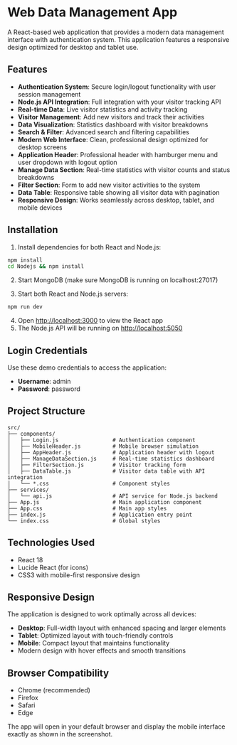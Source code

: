 # Web Data Management App

A React-based web application that provides a modern data management interface with authentication system. This application features a responsive design optimized for desktop and tablet use.

## Features

- **Authentication System**: Secure login/logout functionality with user session management
- **Node.js API Integration**: Full integration with your visitor tracking API
- **Real-time Data**: Live visitor statistics and activity tracking
- **Visitor Management**: Add new visitors and track their activities
- **Data Visualization**: Statistics dashboard with visitor breakdowns
- **Search & Filter**: Advanced search and filtering capabilities
- **Modern Web Interface**: Clean, professional design optimized for desktop screens
- **Application Header**: Professional header with hamburger menu and user dropdown with logout option
- **Manage Data Section**: Real-time statistics with visitor counts and status breakdowns
- **Filter Section**: Form to add new visitor activities to the system
- **Data Table**: Responsive table showing all visitor data with pagination
- **Responsive Design**: Works seamlessly across desktop, tablet, and mobile devices

## Installation

1. Install dependencies for both React and Node.js:
```bash
npm install
cd Nodejs && npm install
```

2. Start MongoDB (make sure MongoDB is running on localhost:27017)

3. Start both React and Node.js servers:
```bash
npm run dev
```

4. Open [http://localhost:3000](http://localhost:3000) to view the React app
5. The Node.js API will be running on [http://localhost:5050](http://localhost:5050)

## Login Credentials

Use these demo credentials to access the application:
- **Username**: admin
- **Password**: password

## Project Structure

```
src/
├── components/
│   ├── Login.js                 # Authentication component
│   ├── MobileHeader.js          # Mobile browser simulation
│   ├── AppHeader.js             # Application header with logout
│   ├── ManageDataSection.js     # Real-time statistics dashboard
│   ├── FilterSection.js         # Visitor tracking form
│   ├── DataTable.js             # Visitor data table with API integration
│   └── *.css                    # Component styles
├── services/
│   └── api.js                   # API service for Node.js backend
├── App.js                       # Main application component
├── App.css                      # Main app styles
├── index.js                     # Application entry point
└── index.css                    # Global styles
```

## Technologies Used

- React 18
- Lucide React (for icons)
- CSS3 with mobile-first responsive design

## Responsive Design

The application is designed to work optimally across all devices:
- **Desktop**: Full-width layout with enhanced spacing and larger elements
- **Tablet**: Optimized layout with touch-friendly controls
- **Mobile**: Compact layout that maintains functionality
- Modern design with hover effects and smooth transitions

## Browser Compatibility

- Chrome (recommended)
- Firefox
- Safari
- Edge

The app will open in your default browser and display the mobile interface exactly as shown in the screenshot. 
